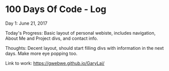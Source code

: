 # 100 Days Of Code - Log

Day 1: June 21, 2017 

Today's Progress: Basic layout of personal webiste, includes navigation, About Me and Project divs, and contact info.

Thoughts: Decent layout, should start filling divs with information in the next days. Make more eye popping too.

Link to work: https://gwebwe.github.io/GaryLai/
